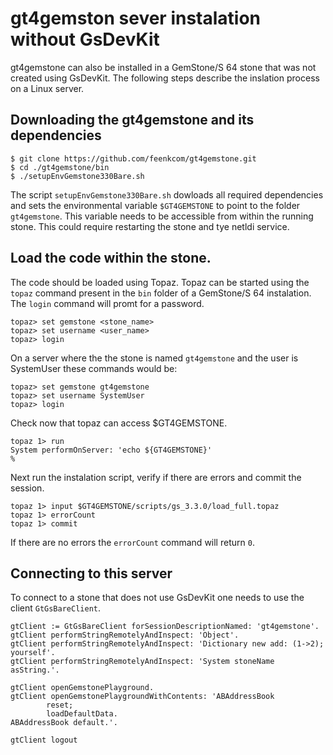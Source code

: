 # gt4gemston sever instalation without GsDevKit

gt4gemstone can also be installed in a GemStone/S 64 stone that was not created using GsDevKit. The following steps describe the inslation process  on a Linux server.

## Downloading the gt4gemstone and its dependencies
```
$ git clone https://github.com/feenkcom/gt4gemstone.git
$ cd ./gt4gemstone/bin
$ ./setupEnvGemstone330Bare.sh
``` 
The script `setupEnvGemstone330Bare.sh` dowloads all required dependencies and sets the environmental variable `$GT4GEMSTONE` to point to the folder `gt4gemstone`. This variable needs to be accessible from within the running stone. This could require restarting the stone and tye netldi service.

## Load the code within the stone.

The code should be loaded using Topaz. Topaz can be started using the `topaz` command present in the `bin` folder of a GemStone/S 64 instalation. The `login` command will promt for a password.
```
topaz> set gemstone <stone_name>
topaz> set username <user_name>
topaz> login
```

On a server where the the stone is named `gt4gemstone` and the user is SystemUser these commands would be:
```
topaz> set gemstone gt4gemstone
topaz> set username SystemUser
topaz> login
```

Check now that topaz can access $GT4GEMSTONE.
```
topaz 1> run
System performOnServer: 'echo ${GT4GEMSTONE}'
%
```

Next run the instalation script, verify if there are errors and commit the session.
```
topaz 1> input $GT4GEMSTONE/scripts/gs_3.3.0/load_full.topaz
topaz 1> errorCount
topaz 1> commit
```
If there are no errors the `errorCount` command will return `0`.

## Connecting to this server

To connect to a stone that does not use GsDevKit one needs to use the client `GtGsBareClient`.
```
gtClient := GtGsBareClient forSessionDescriptionNamed: 'gt4gemstone'.
gtClient performStringRemotelyAndInspect: 'Object'.
gtClient performStringRemotelyAndInspect: 'Dictionary new add: (1->2); yourself'.
gtClient performStringRemotelyAndInspect: 'System stoneName asString.'.

gtClient openGemstonePlayground. 
gtClient openGemstonePlaygroundWithContents: 'ABAddressBook 
		reset; 
		loadDefaultData.
ABAddressBook default.'.

gtClient logout
```
